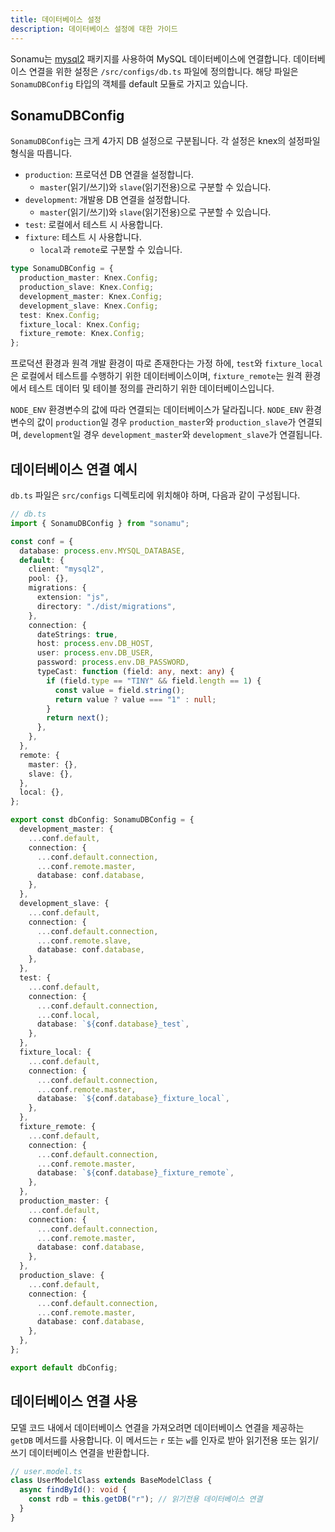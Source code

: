 ```yaml
---
title: 데이터베이스 설정
description: 데이터베이스 설정에 대한 가이드
---
```


Sonamu는 [mysql2](https://www.npmjs.com/package/mysql2) 패키지를 사용하여 MySQL 데이터베이스에 연결합니다. 데이터베이스 연결을 위한 설정은 `/src/configs/db.ts` 파일에 정의합니다. 해당 파일은 `SonamuDBConfig` 타입의 객체를 default 모듈로 가지고 있습니다.

## SonamuDBConfig

`SonamuDBConfig`는 크게 4가지 DB 설정으로 구분됩니다. 각 설정은 knex의 설정파일 형식을 따릅니다.

- `production`: 프로덕션 DB 연결을 설정합니다.
  - `master`(읽기/쓰기)와 `slave`(읽기전용)으로 구분할 수 있습니다.
- `development`: 개발용 DB 연결을 설정합니다.
  - `master`(읽기/쓰기)와 `slave`(읽기전용)으로 구분할 수 있습니다.
- `test`: 로컬에서 테스트 시 사용합니다.
- `fixture`: 테스트 시 사용합니다.
  - `local`과 `remote`로 구분할 수 있습니다.

```ts
type SonamuDBConfig = {
  production_master: Knex.Config;
  production_slave: Knex.Config;
  development_master: Knex.Config;
  development_slave: Knex.Config;
  test: Knex.Config;
  fixture_local: Knex.Config;
  fixture_remote: Knex.Config;
};
```

프로덕션 환경과 원격 개발 환경이 따로 존재한다는 가정 하에, `test`와 `fixture_local`은 로컬에서 테스트를 수행하기 위한 데이터베이스이며, `fixture_remote`는 원격 환경에서 테스트 데이터 및 테이블 정의를 관리하기 위한 데이터베이스입니다.

`NODE_ENV` 환경변수의 값에 따라 연결되는 데이터베이스가 달라집니다. `NODE_ENV` 환경변수의 값이 `production`일 경우 `production_master`와 `production_slave`가 연결되며, `development`일 경우 `development_master`와 `development_slave`가 연결됩니다.

## 데이터베이스 연결 예시

`db.ts` 파일은 `src/configs` 디렉토리에 위치해야 하며, 다음과 같이 구성됩니다.

```typescript
// db.ts
import { SonamuDBConfig } from "sonamu";

const conf = {
  database: process.env.MYSQL_DATABASE,
  default: {
    client: "mysql2",
    pool: {},
    migrations: {
      extension: "js",
      directory: "./dist/migrations",
    },
    connection: {
      dateStrings: true,
      host: process.env.DB_HOST,
      user: process.env.DB_USER,
      password: process.env.DB_PASSWORD,
      typeCast: function (field: any, next: any) {
        if (field.type == "TINY" && field.length == 1) {
          const value = field.string();
          return value ? value === "1" : null;
        }
        return next();
      },
    },
  },
  remote: {
    master: {},
    slave: {},
  },
  local: {},
};

export const dbConfig: SonamuDBConfig = {
  development_master: {
    ...conf.default,
    connection: {
      ...conf.default.connection,
      ...conf.remote.master,
      database: conf.database,
    },
  },
  development_slave: {
    ...conf.default,
    connection: {
      ...conf.default.connection,
      ...conf.remote.slave,
      database: conf.database,
    },
  },
  test: {
    ...conf.default,
    connection: {
      ...conf.default.connection,
      ...conf.local,
      database: `${conf.database}_test`,
    },
  },
  fixture_local: {
    ...conf.default,
    connection: {
      ...conf.default.connection,
      ...conf.remote.master,
      database: `${conf.database}_fixture_local`,
    },
  },
  fixture_remote: {
    ...conf.default,
    connection: {
      ...conf.default.connection,
      ...conf.remote.master,
      database: `${conf.database}_fixture_remote`,
    },
  },
  production_master: {
    ...conf.default,
    connection: {
      ...conf.default.connection,
      ...conf.remote.master,
      database: conf.database,
    },
  },
  production_slave: {
    ...conf.default,
    connection: {
      ...conf.default.connection,
      ...conf.remote.master,
      database: conf.database,
    },
  },
};

export default dbConfig;
```

## 데이터베이스 연결 사용

모델 코드 내에서 데이터베이스 연결을 가져오려면 데이터베이스 연결을 제공하는 `getDB` 메서드를 사용합니다. 이 메서드는 `r` 또는 `w`를 인자로 받아 읽기전용 또는 읽기/쓰기 데이터베이스 연결을 반환합니다.

```typescript
// user.model.ts
class UserModelClass extends BaseModelClass {
  async findById(): void {
    const rdb = this.getDB("r"); // 읽기전용 데이터베이스 연결
  }
}
```

